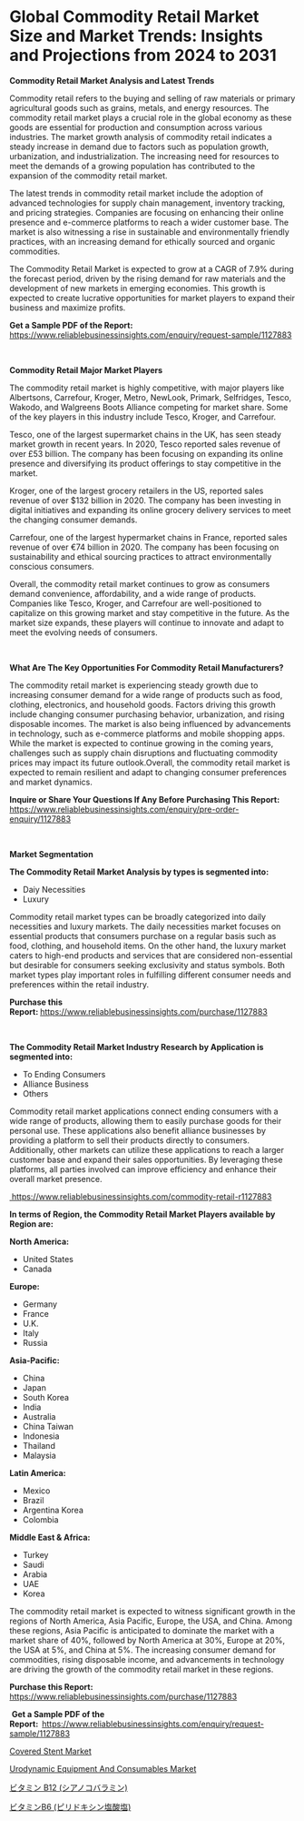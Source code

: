 <p><h1>Global Commodity Retail Market Size and Market Trends: Insights and Projections from 2024 to 2031</h1></p><p><strong>Commodity Retail Market Analysis and Latest Trends</strong></p>
<p><p>Commodity retail refers to the buying and selling of raw materials or primary agricultural goods such as grains, metals, and energy resources. The commodity retail market plays a crucial role in the global economy as these goods are essential for production and consumption across various industries. The market growth analysis of commodity retail indicates a steady increase in demand due to factors such as population growth, urbanization, and industrialization. The increasing need for resources to meet the demands of a growing population has contributed to the expansion of the commodity retail market.</p><p>The latest trends in commodity retail market include the adoption of advanced technologies for supply chain management, inventory tracking, and pricing strategies. Companies are focusing on enhancing their online presence and e-commerce platforms to reach a wider customer base. The market is also witnessing a rise in sustainable and environmentally friendly practices, with an increasing demand for ethically sourced and organic commodities.</p><p>The Commodity Retail Market is expected to grow at a CAGR of 7.9% during the forecast period, driven by the rising demand for raw materials and the development of new markets in emerging economies. This growth is expected to create lucrative opportunities for market players to expand their business and maximize profits.</p></p>
<p><strong>Get a Sample PDF of the Report:&nbsp;</strong> <a href="https://www.reliablebusinessinsights.com/enquiry/request-sample/1127883">https://www.reliablebusinessinsights.com/enquiry/request-sample/1127883</a></p>
<p>&nbsp;</p>
<p><strong>Commodity Retail Major Market Players</strong></p>
<p><p>The commodity retail market is highly competitive, with major players like Albertsons, Carrefour, Kroger, Metro, NewLook, Primark, Selfridges, Tesco, Wakodo, and Walgreens Boots Alliance competing for market share. Some of the key players in this industry include Tesco, Kroger, and Carrefour.</p><p>Tesco, one of the largest supermarket chains in the UK, has seen steady market growth in recent years. In 2020, Tesco reported sales revenue of over £53 billion. The company has been focusing on expanding its online presence and diversifying its product offerings to stay competitive in the market.</p><p>Kroger, one of the largest grocery retailers in the US, reported sales revenue of over $132 billion in 2020. The company has been investing in digital initiatives and expanding its online grocery delivery services to meet the changing consumer demands.</p><p>Carrefour, one of the largest hypermarket chains in France, reported sales revenue of over €74 billion in 2020. The company has been focusing on sustainability and ethical sourcing practices to attract environmentally conscious consumers.</p><p>Overall, the commodity retail market continues to grow as consumers demand convenience, affordability, and a wide range of products. Companies like Tesco, Kroger, and Carrefour are well-positioned to capitalize on this growing market and stay competitive in the future. As the market size expands, these players will continue to innovate and adapt to meet the evolving needs of consumers.</p></p>
<p>&nbsp;</p>
<p><strong>What Are The Key Opportunities For Commodity Retail Manufacturers?</strong></p>
<p><p>The commodity retail market is experiencing steady growth due to increasing consumer demand for a wide range of products such as food, clothing, electronics, and household goods. Factors driving this growth include changing consumer purchasing behavior, urbanization, and rising disposable incomes. The market is also being influenced by advancements in technology, such as e-commerce platforms and mobile shopping apps. While the market is expected to continue growing in the coming years, challenges such as supply chain disruptions and fluctuating commodity prices may impact its future outlook.Overall, the commodity retail market is expected to remain resilient and adapt to changing consumer preferences and market dynamics.</p></p>
<p><strong>Inquire or Share Your Questions If Any Before Purchasing This Report:</strong> <a href="https://www.reliablebusinessinsights.com/enquiry/pre-order-enquiry/1127883">https://www.reliablebusinessinsights.com/enquiry/pre-order-enquiry/1127883</a></p>
<p>&nbsp;</p>
<p><strong>Market Segmentation</strong></p>
<p><strong>The Commodity Retail Market Analysis by types is segmented into:</strong></p>
<p><ul><li>Daiy Necessities</li><li>Luxury</li></ul></p>
<p><p>Commodity retail market types can be broadly categorized into daily necessities and luxury markets. The daily necessities market focuses on essential products that consumers purchase on a regular basis such as food, clothing, and household items. On the other hand, the luxury market caters to high-end products and services that are considered non-essential but desirable for consumers seeking exclusivity and status symbols. Both market types play important roles in fulfilling different consumer needs and preferences within the retail industry.</p></p>
<p><strong>Purchase this Report:&nbsp;</strong><a href="https://www.reliablebusinessinsights.com/purchase/1127883">https://www.reliablebusinessinsights.com/purchase/1127883</a></p>
<p>&nbsp;</p>
<p><strong>The Commodity Retail Market Industry Research by Application is segmented into:</strong></p>
<p><ul><li>To Ending Consumers</li><li>Alliance Business</li><li>Others</li></ul></p>
<p><p>Commodity retail market applications connect ending consumers with a wide range of products, allowing them to easily purchase goods for their personal use. These applications also benefit alliance businesses by providing a platform to sell their products directly to consumers. Additionally, other markets can utilize these applications to reach a larger customer base and expand their sales opportunities. By leveraging these platforms, all parties involved can improve efficiency and enhance their overall market presence.</p></p>
<p><a href="https://www.reliablebusinessinsights.com/commodity-retail-r1127883">&nbsp;https://www.reliablebusinessinsights.com/commodity-retail-r1127883</a></p>
<p><strong>In terms of Region, the Commodity Retail Market Players available by Region are:</strong></p>
<p>
    <p> <strong> North America: </strong>
        <ul>
            <li>United States</li>
            <li>Canada</li>
        </ul>
        </p> 
    <p> <strong> Europe: </strong>
        <ul>
            <li>Germany</li>
            <li>France</li>
            <li>U.K.</li>
            <li>Italy</li>
            <li>Russia</li>
        </ul>
        </p> 
    <p> <strong> Asia-Pacific: </strong>
        <ul>
            <li>China</li>
            <li>Japan</li>
            <li>South Korea</li>
            <li>India</li>
            <li>Australia</li>
            <li>China Taiwan</li>
            <li>Indonesia</li>
            <li>Thailand</li>
            <li>Malaysia</li>
        </ul>
        </p> 
    <p> <strong> Latin America: </strong>
        <ul>
            <li>Mexico</li>
            <li>Brazil</li>
            <li>Argentina Korea</li>
            <li>Colombia</li>
        </ul>
        </p> 
    <p> <strong> Middle East & Africa: </strong>
        <ul>
            <li>Turkey</li>
            <li>Saudi</li>
            <li>Arabia</li>
            <li>UAE</li>
            <li>Korea</li>
        </ul>
    </p>
    </p>
<p><p>The commodity retail market is expected to witness significant growth in the regions of North America, Asia Pacific, Europe, the USA, and China. Among these regions, Asia Pacific is anticipated to dominate the market with a market share of 40%, followed by North America at 30%, Europe at 20%, the USA at 5%, and China at 5%. The increasing consumer demand for commodities, rising disposable income, and advancements in technology are driving the growth of the commodity retail market in these regions.</p></p>
<p><strong>Purchase this Report: </strong><a href="https://www.reliablebusinessinsights.com/purchase/1127883">https://www.reliablebusinessinsights.com/purchase/1127883</a></p>
<p>&nbsp;<strong>Get a Sample PDF of the Report:&nbsp;&nbsp;</strong><a href="https://www.reliablebusinessinsights.com/enquiry/request-sample/1127883">https://www.reliablebusinessinsights.com/enquiry/request-sample/1127883</a></p>
<p><strong></strong></p>
<p><p><a href="https://github.com/sifatuddin25/Market-Research-Report-List-1/blob/main/covered-stent-market.md">Covered Stent Market</a></p><p><a href="https://github.com/alexxisgm/Market-Research-Report-List-1/blob/main/urodynamic-equipment-and-consumables-market.md">Urodynamic Equipment And Consumables Market</a></p><p><a href="https://github.com/BoydYundt1/Market-Research-Report-List-2/blob/main/2110409173452.md">ビタミン B12 (シアノコバラミン)</a></p><p><a href="https://github.com/dathomson6534/Market-Research-Report-List-2/blob/main/6471798173451.md">ビタミンB6 (ピリドキシン塩酸塩)</a></p></p>